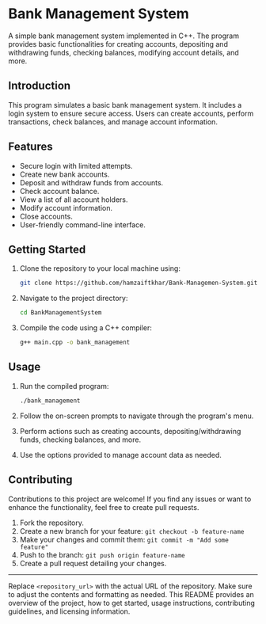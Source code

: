 # Bank Management System

A simple bank management system implemented in C++. The program provides basic functionalities for creating accounts, depositing and withdrawing funds, checking balances, modifying account details, and more.

## Introduction

This program simulates a basic bank management system. It includes a login system to ensure secure access. Users can create accounts, perform transactions, check balances, and manage account information.

## Features

- Secure login with limited attempts.
- Create new bank accounts.
- Deposit and withdraw funds from accounts.
- Check account balance.
- View a list of all account holders.
- Modify account information.
- Close accounts.
- User-friendly command-line interface.

## Getting Started

1. Clone the repository to your local machine using:

   ```bash
   git clone https://github.com/hamzaiftkhar/Bank-Managemen-System.git
   ```

2. Navigate to the project directory:

   ```bash
   cd BankManagementSystem
   ```

3. Compile the code using a C++ compiler:

   ```bash
   g++ main.cpp -o bank_management
   ```

## Usage

1. Run the compiled program:

   ```bash
   ./bank_management
   ```

2. Follow the on-screen prompts to navigate through the program's menu.
3. Perform actions such as creating accounts, depositing/withdrawing funds, checking balances, and more.
4. Use the options provided to manage account data as needed.

## Contributing

Contributions to this project are welcome! If you find any issues or want to enhance the functionality, feel free to create pull requests.

1. Fork the repository.
2. Create a new branch for your feature: `git checkout -b feature-name`
3. Make your changes and commit them: `git commit -m "Add some feature"`
4. Push to the branch: `git push origin feature-name`
5. Create a pull request detailing your changes.

---

Replace `<repository_url>` with the actual URL of the repository. Make sure to adjust the contents and formatting as needed. This README provides an overview of the project, how to get started, usage instructions, contributing guidelines, and licensing information.
